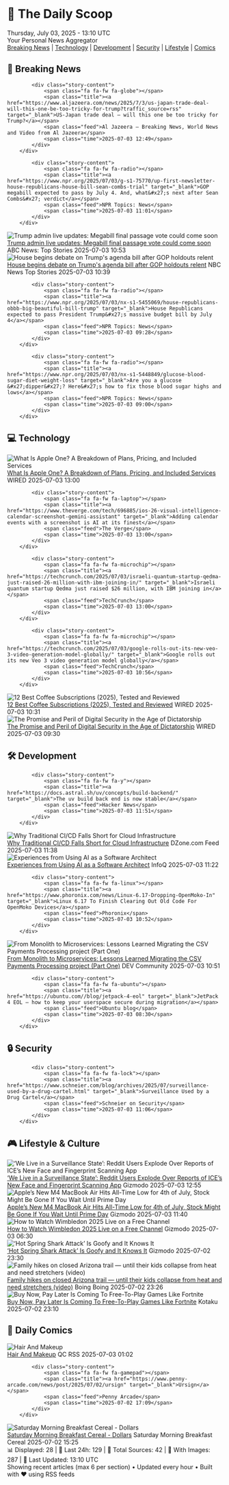 <!-- Processing 54 RSS feeds at 2025-07-03 13:10:09 UTC -->
<!-- Processing: XKCD -->
<!-- Processing: Garfield -->
<!-- Processing: Cyanide & Happiness -->
<!-- Processing: Dinosaur Comics -->
<!-- Processing: BBC World News -->
<!-- Processing: BBC Breaking News -->
<!-- Processing: Al Jazeera Breaking News -->
<!-- Processing: NPR News -->
<!-- Processing: Reuters Top News -->
<!-- Processing: Reuters World News -->
<!-- Processing: Associated Press Breaking -->
<!-- Processing: ABC News Breaking -->
<!-- Processing: Guardian World News -->
<!-- Processing: TechCrunch -->
<!-- Processing: The Verge -->
<!-- Processing: Ars Technica -->
<!-- Processing: WIRED -->
<!-- Processing: Lobsters Python -->
<!-- Processing: Hacker News -->
<!-- Processing: OMG! Ubuntu -->
<!-- Processing: DistroWatch -->
<!-- Processing: Red Hat Blog -->
<!-- Processing: Ubuntu Blog -->
<!-- Processing: Martin Fowler -->
<!-- Processing: Gizmodo -->
<!-- Processing: Krebs on Security -->
<!-- Generated 6 new posts out of 26 feeds processed -->
<div class="newspaper-header">
    <h1 class="newspaper-title">📰 The Daily Scoop</h1>
    <div class="newspaper-date">Thursday, July 03, 2025 - 13:10 UTC</div>
    <div class="newspaper-subtitle">Your Personal News Aggregator</div>
</div>

<div class="newspaper-nav">
    <a href="#breaking">Breaking News</a> |
    <a href="#tech">Technology</a> |
    <a href="#dev">Development</a> |
    <a href="#security">Security</a> |
    <a href="#lifestyle">Lifestyle</a> |
    <a href="#webcomics">Comics</a>
</div>

<div class="news-section breaking-news" id="breaking">
<h2 class="section-header">🚨 Breaking News</h2>
<div class="stories-container">
<div class="story">
            
            <div class="story-content">
                <span class="fa fa-fw fa-globe"></span>
                <span class="title"><a href="https://www.aljazeera.com/news/2025/7/3/us-japan-trade-deal-will-this-one-be-too-tricky-for-trump?traffic_source=rss" target="_blank">US-Japan trade deal – will this one be too tricky for Trump?</a></span>
                <span class="feed">Al Jazeera – Breaking News, World News and Video from Al Jazeera</span>
                <span class="time">2025-07-03 12:49</span>
            </div>
        </div>
<div class="story">
            
            <div class="story-content">
                <span class="fa fa-fw fa-radio"></span>
                <span class="title"><a href="https://www.npr.org/2025/07/03/g-s1-75770/up-first-newsletter-house-republicans-house-bill-sean-combs-trial" target="_blank">GOP megabill expected to pass by July 4. And, what&#x27;s next after Sean Combs&#x27; verdict</a></span>
                <span class="feed">NPR Topics: News</span>
                <span class="time">2025-07-03 11:01</span>
            </div>
        </div>
<div class="story">
            <img src="https://s.abcnews.com/images/Politics/mike-johnson_1751508006784_hpMain_4x3t_384.jpg" alt="Trump admin live updates: Megabill final passage vote could come soon" class="story-image" loading="lazy" onerror="this.style.display='none'">
            <div class="story-content">
                <span class="fa fa-fw fa-tv"></span>
                <span class="title"><a href="https://abcnews.go.com/US/live-updates/trump-admin-live-updates-senate-begin-big-beautiful/?id=123330663" target="_blank">Trump admin live updates: Megabill final passage vote could come soon</a></span>
                <span class="feed">ABC News: Top Stories</span>
                <span class="time">2025-07-03 10:53</span>
            </div>
        </div>
<div class="story">
            <img src="https://media-cldnry.s-nbcnews.com/image/upload/t_fit_1500w/rockcms/2025-07/250703-mike-johnson-ac-701p-cf46b0.jpg" alt="House begins debate on Trump&#x27;s agenda bill after GOP holdouts relent" class="story-image" loading="lazy" onerror="this.style.display='none'">
            <div class="story-content">
                <span class="fa fa-fw fa-broadcast-tower"></span>
                <span class="title"><a href="https://www.nbcnews.com/politics/trump-administration/live-blog/trump-big-beautiful-bill-house-taxes-immigration-live-updates-rcna215842" target="_blank">House begins debate on Trump&#x27;s agenda bill after GOP holdouts relent</a></span>
                <span class="feed">NBC News Top Stories</span>
                <span class="time">2025-07-03 10:39</span>
            </div>
        </div>
<div class="story">
            
            <div class="story-content">
                <span class="fa fa-fw fa-radio"></span>
                <span class="title"><a href="https://www.npr.org/2025/07/03/nx-s1-5455069/house-republicans-obbb-big-beautiful-bill-trump" target="_blank">House Republicans expected to pass President Trump&#x27;s massive budget bill by July 4</a></span>
                <span class="feed">NPR Topics: News</span>
                <span class="time">2025-07-03 09:28</span>
            </div>
        </div>
<div class="story">
            
            <div class="story-content">
                <span class="fa fa-fw fa-radio"></span>
                <span class="title"><a href="https://www.npr.org/2025/07/03/nx-s1-5448849/glucose-blood-sugar-diet-weight-loss" target="_blank">Are you a glucose &#x27;dipper&#x27;? Here&#x27;s how to fix those blood sugar highs and lows</a></span>
                <span class="feed">NPR Topics: News</span>
                <span class="time">2025-07-03 09:00</span>
            </div>
        </div>
</div>
</div>
<div class="news-section tech-news" id="tech">
<h2 class="section-header">💻 Technology</h2>
<div class="stories-container">
<div class="story">
            <img src="https://media.wired.com/photos/68499ed317bbaf7c007e2dfa/master/pass/Apple%20One.png" alt="What Is Apple One? A Breakdown of Plans, Pricing, and Included Services" class="story-image" loading="lazy" onerror="this.style.display='none'">
            <div class="story-content">
                <span class="fa fa-fw fa-bolt"></span>
                <span class="title"><a href="https://www.wired.com/story/what-is-apple-one/" target="_blank">What Is Apple One? A Breakdown of Plans, Pricing, and Included Services</a></span>
                <span class="feed">WIRED</span>
                <span class="time">2025-07-03 13:00</span>
            </div>
        </div>
<div class="story">
            
            <div class="story-content">
                <span class="fa fa-fw fa-laptop"></span>
                <span class="title"><a href="https://www.theverge.com/tech/696885/ios-26-visual-intelligence-calendar-screenshot-gemini-assistant" target="_blank">Adding calendar events with a screenshot is AI at its finest</a></span>
                <span class="feed">The Verge</span>
                <span class="time">2025-07-03 13:00</span>
            </div>
        </div>
<div class="story">
            
            <div class="story-content">
                <span class="fa fa-fw fa-microchip"></span>
                <span class="title"><a href="https://techcrunch.com/2025/07/03/israeli-quantum-startup-qedma-just-raised-26-million-with-ibm-joining-in/" target="_blank">Israeli quantum startup Qedma just raised $26 million, with IBM joining in</a></span>
                <span class="feed">TechCrunch</span>
                <span class="time">2025-07-03 13:00</span>
            </div>
        </div>
<div class="story">
            
            <div class="story-content">
                <span class="fa fa-fw fa-microchip"></span>
                <span class="title"><a href="https://techcrunch.com/2025/07/03/google-rolls-out-its-new-veo-3-video-generation-model-globally/" target="_blank">Google rolls out its new Veo 3 video generation model globally</a></span>
                <span class="feed">TechCrunch</span>
                <span class="time">2025-07-03 10:56</span>
            </div>
        </div>
<div class="story">
            <img src="https://media.wired.com/photos/6865b262b7041cb306f6e75f/master/pass/Coffee%20Subscriptions.png" alt="12 Best Coffee Subscriptions (2025), Tested and Reviewed" class="story-image" loading="lazy" onerror="this.style.display='none'">
            <div class="story-content">
                <span class="fa fa-fw fa-bolt"></span>
                <span class="title"><a href="https://www.wired.com/gallery/best-coffee-subscriptions/" target="_blank">12 Best Coffee Subscriptions (2025), Tested and Reviewed</a></span>
                <span class="feed">WIRED</span>
                <span class="time">2025-07-03 10:31</span>
            </div>
        </div>
<div class="story">
            <img src="https://media.wired.com/photos/68658b3a60461bf5012be132/master/pass/Pride2025-NA25-33.jpg" alt="The Promise and Peril of Digital Security in the Age of Dictatorship" class="story-image" loading="lazy" onerror="this.style.display='none'">
            <div class="story-content">
                <span class="fa fa-fw fa-bolt"></span>
                <span class="title"><a href="https://www.wired.com/story/the-promise-and-peril-of-digital-security-in-the-age-of-dictatorship/" target="_blank">The Promise and Peril of Digital Security in the Age of Dictatorship</a></span>
                <span class="feed">WIRED</span>
                <span class="time">2025-07-03 09:30</span>
            </div>
        </div>
</div>
</div>
<div class="news-section dev-news" id="dev">
<h2 class="section-header">🛠️ Development</h2>
<div class="stories-container">
<div class="story">
            
            <div class="story-content">
                <span class="fa fa-fw fa-y"></span>
                <span class="title"><a href="https://docs.astral.sh/uv/concepts/build-backend/" target="_blank">The uv build back end is now stable</a></span>
                <span class="feed">Hacker News</span>
                <span class="time">2025-07-03 11:51</span>
            </div>
        </div>
<div class="story">
            <img src="https://dz2cdn1.dzone.com/thumbnail?fid=18501933&w=600" alt="Why Traditional CI/CD Falls Short for Cloud Infrastructure" class="story-image" loading="lazy" onerror="this.style.display='none'">
            <div class="story-content">
                <span class="fa fa-fw fa-newspaper"></span>
                <span class="title"><a href="https://dzone.com/articles/cicd-falls-short-cloud-infrastructure" target="_blank">Why Traditional CI/CD Falls Short for Cloud Infrastructure</a></span>
                <span class="feed">DZone.com Feed</span>
                <span class="time">2025-07-03 11:38</span>
            </div>
        </div>
<div class="story">
            <img src="https://res.infoq.com/news/2025/07/using-AI-software-architect/en/headerimage/generatedHeaderImage-1750661520409.jpg" alt="Experiences from Using AI as a Software Architect" class="story-image" loading="lazy" onerror="this.style.display='none'">
            <div class="story-content">
                <span class="fa fa-fw fa-info-circle"></span>
                <span class="title"><a href="https://www.infoq.com/news/2025/07/using-AI-software-architect/?utm_campaign=infoq_content&utm_source=infoq&utm_medium=feed&utm_term=global" target="_blank">Experiences from Using AI as a Software Architect</a></span>
                <span class="feed">InfoQ</span>
                <span class="time">2025-07-03 11:22</span>
            </div>
        </div>
<div class="story">
            
            <div class="story-content">
                <span class="fa fa-fw fa-linux"></span>
                <span class="title"><a href="https://www.phoronix.com/news/Linux-6.17-Dropping-OpenMoko-In" target="_blank">Linux 6.17 To Finish Clearing Out Old Code For OpenMoko Devices</a></span>
                <span class="feed">Phoronix</span>
                <span class="time">2025-07-03 10:52</span>
            </div>
        </div>
<div class="story">
            <img src="https://media2.dev.to/dynamic/image/width=800%2Cheight=%2Cfit=scale-down%2Cgravity=auto%2Cformat=auto/https%3A%2F%2Fdev-to-uploads.s3.amazonaws.com%2Fuploads%2Farticles%2Fgqihi3zf2z84lejwqq9i.png" alt="From Monolith to Microservices: Lessons Learned Migrating the CSV Payments Processing project (Part One)" class="story-image" loading="lazy" onerror="this.style.display='none'">
            <div class="story-content">
                <span class="fa fa-fw fa-code"></span>
                <span class="title"><a href="https://dev.to/mbarcia/from-monolith-to-microservices-lessons-learned-migrating-the-csv-payments-processing-project-part-3p5m" target="_blank">From Monolith to Microservices: Lessons Learned Migrating the CSV Payments Processing project (Part One)</a></span>
                <span class="feed">DEV Community</span>
                <span class="time">2025-07-03 10:51</span>
            </div>
        </div>
<div class="story">
            
            <div class="story-content">
                <span class="fa fa-fw fa-ubuntu"></span>
                <span class="title"><a href="https://ubuntu.com//blog/jetpack-4-eol" target="_blank">JetPack 4 EOL – how to keep your userspace secure during migration</a></span>
                <span class="feed">Ubuntu blog</span>
                <span class="time">2025-07-03 08:30</span>
            </div>
        </div>
</div>
</div>
<div class="news-section security-news" id="security">
<h2 class="section-header">🔒 Security</h2>
<div class="stories-container">
<div class="story">
            
            <div class="story-content">
                <span class="fa fa-fw fa-lock"></span>
                <span class="title"><a href="https://www.schneier.com/blog/archives/2025/07/surveillance-used-by-a-drug-cartel.html" target="_blank">Surveillance Used by a Drug Cartel</a></span>
                <span class="feed">Schneier on Security</span>
                <span class="time">2025-07-03 11:06</span>
            </div>
        </div>
</div>
</div>
<div class="news-section lifestyle-news" id="lifestyle">
<h2 class="section-header">🎮 Lifestyle & Culture</h2>
<div class="stories-container">
<div class="story">
            <img src="https://gizmodo.com/app/uploads/2022/07/14087fd37f815e2dbf35a5b25e32a81a.jpg" alt="‘We Live in a Surveillance State’: Reddit Users Explode Over Reports of ICE’s New Face and Fingerprint Scanning App" class="story-image" loading="lazy" onerror="this.style.display='none'">
            <div class="story-content">
                <span class="fa fa-fw fa-computer"></span>
                <span class="title"><a href="https://gizmodo.com/we-live-in-a-surveillance-state-reddit-users-explode-over-reports-of-ices-new-face-and-fingerprint-scanning-app-2000623746" target="_blank">‘We Live in a Surveillance State’: Reddit Users Explode Over Reports of ICE’s New Face and Fingerprint Scanning App</a></span>
                <span class="feed">Gizmodo</span>
                <span class="time">2025-07-03 12:55</span>
            </div>
        </div>
<div class="story">
            <img src="https://gizmodo.com/app/uploads/2025/06/macbook-deal.jpg" alt="Apple’s New M4 MacBook Air Hits All-Time Low for 4th of July, Stock Might Be Gone If You Wait Until Prime Day" class="story-image" loading="lazy" onerror="this.style.display='none'">
            <div class="story-content">
                <span class="fa fa-fw fa-computer"></span>
                <span class="title"><a href="https://gizmodo.com/apples-new-m4-macbook-air-hits-all-time-low-for-4th-of-july-stock-might-be-gone-if-you-wait-until-prime-day-2000623675" target="_blank">Apple’s New M4 MacBook Air Hits All-Time Low for 4th of July, Stock Might Be Gone If You Wait Until Prime Day</a></span>
                <span class="feed">Gizmodo</span>
                <span class="time">2025-07-03 11:40</span>
            </div>
        </div>
<div class="story">
            <img src="https://gizmodo.com/app/uploads/2025/06/Watch-Wimbledon-on-a-Free-Channel.jpg" alt="How to Watch Wimbledon 2025 Live on a Free Channel" class="story-image" loading="lazy" onerror="this.style.display='none'">
            <div class="story-content">
                <span class="fa fa-fw fa-computer"></span>
                <span class="title"><a href="https://gizmodo.com/how-to-watch-wimbledon-2025-live-online-for-free-2000619381" target="_blank">How to Watch Wimbledon 2025 Live on a Free Channel</a></span>
                <span class="feed">Gizmodo</span>
                <span class="time">2025-07-03 06:30</span>
            </div>
        </div>
<div class="story">
            <img src="https://gizmodo.com/app/uploads/2025/07/HotSpringsSharkAttack.jpg" alt="‘Hot Spring Shark Attack’ Is Goofy and It Knows It" class="story-image" loading="lazy" onerror="this.style.display='none'">
            <div class="story-content">
                <span class="fa fa-fw fa-computer"></span>
                <span class="title"><a href="https://gizmodo.com/hot-spring-shark-attack-is-goofy-and-it-knows-it-2000622944" target="_blank">‘Hot Spring Shark Attack’ Is Goofy and It Knows It</a></span>
                <span class="feed">Gizmodo</span>
                <span class="time">2025-07-02 23:30</span>
            </div>
        </div>
<div class="story">
            <img src="https://i0.wp.com/boingboing.net/wp-content/uploads/2025/07/Arizona.jpeg?fit=1080%2C720&amp;quality=60&amp;ssl=1" alt="Family hikes on closed Arizona trail — until their kids collapse from heat and need stretchers (video)" class="story-image" loading="lazy" onerror="this.style.display='none'">
            <div class="story-content">
                <span class="fa fa-fw fa-arrow-right"></span>
                <span class="title"><a href="https://boingboing.net/2025/07/02/family-hikes-on-closed-arizona-trail-until-their-kids-collapse-from-heat-and-need-stretchers-video.html" target="_blank">Family hikes on closed Arizona trail — until their kids collapse from heat and need stretchers (video)</a></span>
                <span class="feed">Boing Boing</span>
                <span class="time">2025-07-02 23:26</span>
            </div>
        </div>
<div class="story">
            <img src="https://i.kinja-img.com/image/upload/c_fit,q_80,w_636/9fd680bdda3fe34ac13e18a69b8e366c.jpg" alt="Buy Now, Pay Later Is Coming To Free-To-Play Games Like Fortnite" class="story-image" loading="lazy" onerror="this.style.display='none'">
            <div class="story-content">
                <span class="fa fa-fw fa-gamepad"></span>
                <span class="title"><a href="https://kotaku.com/buy-now-pay-later-xsolla-fortnite-burrito-payment-plan-1851785550" target="_blank">Buy Now, Pay Later Is Coming To Free-To-Play Games Like Fortnite</a></span>
                <span class="feed">Kotaku</span>
                <span class="time">2025-07-02 23:10</span>
            </div>
        </div>
</div>
</div>
<div class="news-section webcomics-section" id="webcomics">
<h2 class="section-header">🎨 Daily Comics</h2>
<div class="stories-container">
<div class="story">
            <img src="http://www.questionablecontent.net/comics/5605.png" alt="Hair And Makeup" class="story-image" loading="lazy" onerror="this.style.display='none'">
            <div class="story-content">
                <span class="fa fa-fw fa-music"></span>
                <span class="title"><a href="http://questionablecontent.net/view.php?comic=5605" target="_blank">Hair And Makeup</a></span>
                <span class="feed">QC RSS</span>
                <span class="time">2025-07-03 01:02</span>
            </div>
        </div>
<div class="story">
            
            <div class="story-content">
                <span class="fa fa-fw fa-gamepad"></span>
                <span class="title"><a href="https://www.penny-arcade.com/news/post/2025/07/02/ursign" target="_blank">Ursign</a></span>
                <span class="feed">Penny Arcade</span>
                <span class="time">2025-07-02 17:09</span>
            </div>
        </div>
<div class="story">
            <img src="https://www.smbc-comics.com/comics/1750828176-20250702.png" alt="Saturday Morning Breakfast Cereal - Dollars" class="story-image" loading="lazy" onerror="this.style.display='none'">
            <div class="story-content">
                <span class="fa fa-fw fa-smile"></span>
                <span class="title"><a href="https://www.smbc-comics.com/comic/dollars" target="_blank">Saturday Morning Breakfast Cereal - Dollars</a></span>
                <span class="feed">Saturday Morning Breakfast Cereal</span>
                <span class="time">2025-07-02 15:25</span>
            </div>
        </div>
</div>
</div>

<div class="newspaper-footer">
    <div class="stats">
        📊 Displayed: 28 | 📅 Last 24h: 129 | 📡 Total Sources: 42 | 📸 With Images: 287 |
        🔄 Last Updated: 13:10 UTC
    </div>
    <div class="footer-note">
        Showing recent articles (max 6 per section) • Updated every hour • Built with ❤️ using RSS feeds
    </div>
</div>
